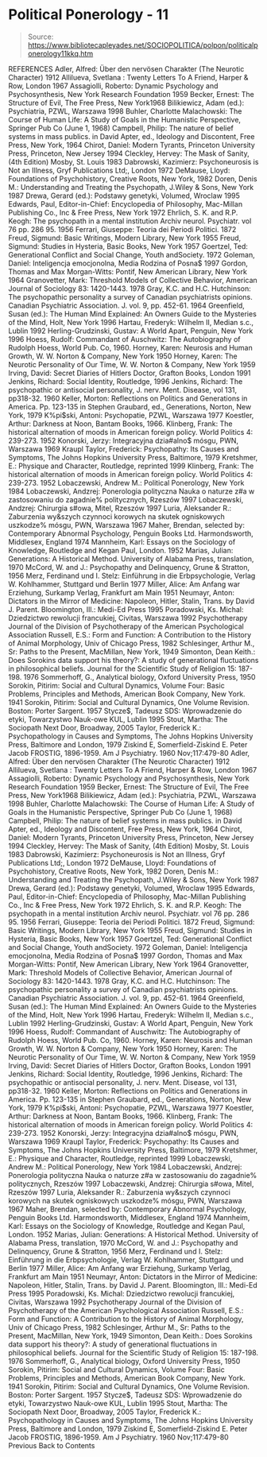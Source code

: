 # Political Ponerology - 11

> Source: https://www.bibliotecapleyades.net/SOCIOPOLITICA/polpon/politicalponerology11kkq.htm

REFERENCES
Adler, Alfred: Über den nervösen Charakter (The Neurotic Character) 1912 Allilueva, Svetlana : Twenty Letters To A Friend, Harper & Row, London 1967 Assagiolli, Roberto: Dynamic Psychology and Psychosynthesis, New York Research Foundation 1959 Becker, Ernest: The Structure of Evil, The Free Press, New York1968 Bilikiewicz, Adam (ed.): Psychiatria, PZWL, Warszawa 1998 Buhler, Charlotte Malachowski: The Course of Human Life: A Study of Goals in the Humanistic Perspective, Springer Pub Co (June 1, 1968) Campbell, Philip: The nature of belief systems in mass publics. in David Apter, ed., Ideology and Discontent, Free Press, New York, 1964 Chirot, Daniel: Modern Tyrants, Princeton University Press, Princeton, New Jersey 1994 Cleckley, Hervey: The Mask of Sanity, (4th Edition) Mosby, St. Louis 1983 Dabrowski, Kazimierz: Psychoneurosis is Not an Illness, Gryf Publications Ltd;, London 1972 DeMause, Lloyd: Foundations of Psychohistory, Creative Roots, New York, 1982 Doren, Denis M.: Understanding and Treating the Psychopath, J.Wiley & Sons, New York 1987 Drewa, Gerard (ed.): Podstawy genetyki, Volumed, Wroclaw 1995 Edwards, Paul, Editor-in-Chief: Encyclopedia of Philosophy, Mac-Millan Publishing Co., Inc & Free Press, New York 1972 Ehrlich, S. K. and R.P. Keogh: The psychopath in a mental institution Archiv neurol. Psychiatr. vol 76 pp. 286 95. 1956 Ferrari, Giuseppe: Teoria dei Periodi Politici. 1872 Freud, Sigmund: Basic Writings, Modern Library, New York 1955 Freud, Sigmund: Studies in Hysteria, Basic Books, New York 1957 Goertzel, Ted: Generational Conflict and Social Change, Youth andSociety. 1972 Goleman, Daniel: Inteligencja emocjonolna, Media Rodzina of Posna$ 1997 Gordon, Thomas and Max Morgan-Witts: Pontif, New American Library, New York 1964 Granovetter, Mark: Threshold Models of Collective Behavior, American Journal of Sociology 83: 1420-1443. 1978 Gray, K.C. and H.C. Hutchinson: The psychopathic personality a survey of Canadian psychiatrists opinions. Canadian Psychiatric Association. J. vol. 9, pp. 452-61. 1964 Greenfield, Susan (ed.): The Human Mind Explained: An Owners Guide to the Mysteries of the Mind, Holt, New York 1996 Hartau, Frederyk: Wilhelm II, Median s.c., Lublin 1992 Herling-Grudzinski, Gustav: A World Apart, Penguin, New York 1996 Hoess, Rudolf: Commandant of Auschwitz: The Autobiography of Rudolph Hoess, World Pub. Co, 1960. Horney, Karen: Neurosis and Human Growth, W. W. Norton & Company, New York 1950 Horney, Karen: The Neurotic Personality of Our Time, W. W. Norton & Company, New York 1959 Irving, David: Secret Diaries of Hitlers Doctor, Grafton Books, London 1991 Jenkins, Richard: Social Identity, Routledge, 1996 Jenkins, Richard: The psychopathic or antisocial personality, J. nerv. Ment. Disease, vol 131, pp318-32. 1960 Keller, Morton: Reflections on Politics and Generations in America. Pp. 123-135 in Stephen Graubard, ed., Generations, Norton, New York, 1979 K%pi$ski, Antoni: Psychopatie, PZWL, Warszawa 1977 Koestler, Arthur: Darkness at Noon, Bantam Books, 1966. Klinberg, Frank: The historical alternation of moods in American foreign policy. World Politics 4: 239-273. 1952 Konorski, Jerzy: Integracyjna dzia#alno$ mósgu, PWN, Warszawa 1969 Kraupl Taylor, Frederick: Psychopathy: Its Causes and Symptoms, The Johns Hopkins University Press, Baltimore, 1979 Kretshmer, E.: Physique and Character, Routledge, reprinted 1999 Klinberg, Frank: The historical alternation of moods in American foreign policy. World Politics 4: 239-273. 1952 Lobaczewski, Andrew M.: Political Ponerology, New York 1984 Lobaczewski, Andzrej: Ponerologia polityczna Nauka o naturze z#a w zastosowaniu do zagadnie% politycznych, Rzeszów 1997 Lobaczewski, Andzrej: Chirurgia s#owa, Mitel, Rzeszów 1997 Luria, Aleksander R.: Zaburzenia wy&szych czynnoci korowych na skutek ogniskowych uszkodze% mósgu, PWN, Warszawa 1967 Maher, Brendan, selected by: Contemporary Abnormal Psychology, Penguin Books Ltd. Harmondsworth, Middlesex, England 1974 Mannheim, Karl: Essays on the Sociology of Knowledge, Routledge and Kegan Paul, London. 1952 Marias, Julian: Generations: A Historical Method. University of Alabama Press, translation, 1970 McCord, W. and J.: Psychopathy and Delinquency, Grune & Stratton, 1956 Merz, Ferdinand und I. Stelz: Einführung in die Erbpsychologie, Verlag W. Kohlhammer, Stuttgard und Berlin 1977 Miller, Alice: Am Anfang war Erziehung, Surkamp Verlag, Frankfurt am Main 1951 Neumayr, Anton: Dictators in the Mirror of Medicine: Napoleon, Hitler, Stalin, Trans. by David J. Parent. Bloomington, Ill.: Medi-Ed Press 1995 Poradowski, Ks. Michal: Dziedzictwo rewolucji francukiej, Civitas, Warszawa 1992 Psychotherapy Journal of the Division of Psychotherapy of the American Psychological Association Russell, E.S.: Form and Function: A Contribution to the History of Animal Morphology, Univ of Chicago Press, 1982 Schlesinger, Arthur M., Sr: Paths to the Present, MacMillan, New York, 1949 Simonton, Dean Keith.: Does Sorokins data support his theory?: A study of generational fluctuations in philosophical beliefs. Journal for the Scientific Study of Religion 15: 187-198. 1976 Sommerhoff, G., Analytical biology, Oxford University Press, 1950 Sorokin, Pitirim: Social and Cultural Dynamics, Volume Four: Basic Problems, Principles and Methods, American Book Company, New York. 1941 Sorokin, Pitirim: Social and Cultural Dynamics, One Volume Revision. Boston: Porter Sargent. 1957 Stycze$, Tadeusz SDS: Wprowadzenie do etyki, Towarzystwo Nauk-owe KUL, Lublin 1995 Stout, Martha: The Sociopath Next Door, Broadway, 2005 Taylor, Frederick K.: Psychopathology in Causes and Symptoms, The Johns Hopkins University Press, Baltimore and London, 1979 Ziskind E, Somerfield-Ziskind E. Peter Jacob FROSTIG, 1896-1959. Am J Psychiatry. 1960 Nov;117:479-80
Adler, Alfred: Über den nervösen Charakter (The Neurotic Character) 1912
Allilueva, Svetlana : Twenty Letters To A Friend, Harper & Row, London 1967
Assagiolli, Roberto: Dynamic Psychology and Psychosynthesis, New York Research Foundation 1959
Becker, Ernest: The Structure of Evil, The Free Press, New York1968
Bilikiewicz, Adam (ed.): Psychiatria, PZWL, Warszawa 1998
Buhler, Charlotte Malachowski: The Course of Human Life: A Study of Goals in the Humanistic Perspective, Springer Pub Co (June 1, 1968)
Campbell, Philip: The nature of belief systems in mass publics. in David Apter, ed., Ideology and Discontent, Free Press, New York, 1964
Chirot, Daniel: Modern Tyrants, Princeton University Press, Princeton, New Jersey 1994
Cleckley, Hervey: The Mask of Sanity, (4th Edition) Mosby, St. Louis 1983
Dabrowski, Kazimierz: Psychoneurosis is Not an Illness, Gryf Publications Ltd;, London 1972
DeMause, Lloyd: Foundations of Psychohistory, Creative Roots, New York, 1982
Doren, Denis M.: Understanding and Treating the Psychopath, J.Wiley & Sons, New York 1987
Drewa, Gerard (ed.): Podstawy genetyki, Volumed, Wroclaw 1995
Edwards, Paul, Editor-in-Chief: Encyclopedia of Philosophy, Mac-Millan Publishing Co., Inc & Free Press, New York 1972
Ehrlich, S. K. and R.P. Keogh: The psychopath in a mental institution Archiv neurol. Psychiatr. vol 76 pp. 286 95. 1956
Ferrari, Giuseppe: Teoria dei Periodi Politici. 1872
Freud, Sigmund: Basic Writings, Modern Library, New York 1955
Freud, Sigmund: Studies in Hysteria, Basic Books, New York 1957 Goertzel, Ted: Generational Conflict and Social Change, Youth andSociety. 1972 Goleman, Daniel: Inteligencja emocjonolna, Media Rodzina of Posna$ 1997 Gordon, Thomas and Max Morgan-Witts: Pontif, New American Library, New York 1964 Granovetter, Mark: Threshold Models of Collective Behavior, American Journal of Sociology 83: 1420-1443. 1978
Gray, K.C. and H.C. Hutchinson: The psychopathic personality a survey of Canadian psychiatrists opinions. Canadian Psychiatric Association. J. vol. 9, pp. 452-61. 1964
Greenfield, Susan (ed.): The Human Mind Explained: An Owners Guide to the Mysteries of the Mind, Holt, New York 1996
Hartau, Frederyk: Wilhelm II, Median s.c., Lublin 1992 Herling-Grudzinski, Gustav: A World Apart, Penguin, New York 1996
Hoess, Rudolf: Commandant of Auschwitz: The Autobiography of Rudolph Hoess, World Pub. Co, 1960. Horney, Karen: Neurosis and Human Growth, W. W. Norton & Company, New York 1950
Horney, Karen: The Neurotic Personality of Our Time, W. W. Norton & Company, New York 1959 Irving, David: Secret Diaries of Hitlers Doctor, Grafton Books, London 1991
Jenkins, Richard: Social Identity, Routledge, 1996
Jenkins, Richard: The psychopathic or antisocial personality, J. nerv. Ment. Disease, vol 131, pp318-32. 1960
Keller, Morton: Reflections on Politics and Generations in America. Pp. 123-135 in Stephen Graubard, ed., Generations, Norton, New York, 1979
K%pi$ski, Antoni: Psychopatie, PZWL, Warszawa 1977 Koestler, Arthur: Darkness at Noon, Bantam Books, 1966.
Klinberg, Frank: The historical alternation of moods in American foreign policy. World Politics 4: 239-273. 1952
Konorski, Jerzy: Integracyjna dzia#alno$ mósgu, PWN, Warszawa 1969
Kraupl Taylor, Frederick: Psychopathy: Its Causes and Symptoms, The Johns Hopkins University Press, Baltimore, 1979
Kretshmer, E.: Physique and Character, Routledge, reprinted 1999
Lobaczewski, Andrew M.: Political Ponerology, New York 1984
Lobaczewski, Andzrej: Ponerologia polityczna Nauka o naturze z#a w zastosowaniu do zagadnie% politycznych, Rzeszów 1997
Lobaczewski, Andzrej: Chirurgia s#owa, Mitel, Rzeszów 1997
Luria, Aleksander R.: Zaburzenia wy&szych czynnoci korowych na skutek ogniskowych uszkodze% mósgu, PWN, Warszawa 1967
Maher, Brendan, selected by: Contemporary Abnormal Psychology, Penguin Books Ltd. Harmondsworth, Middlesex, England 1974
Mannheim, Karl: Essays on the Sociology of Knowledge, Routledge and Kegan Paul, London. 1952
Marias, Julian: Generations: A Historical Method. University of Alabama Press, translation, 1970
McCord, W. and J.: Psychopathy and Delinquency, Grune & Stratton, 1956
Merz, Ferdinand und I. Stelz: Einführung in die Erbpsychologie, Verlag W. Kohlhammer, Stuttgard und Berlin 1977
Miller, Alice: Am Anfang war Erziehung, Surkamp Verlag, Frankfurt am Main 1951
Neumayr, Anton: Dictators in the Mirror of Medicine: Napoleon, Hitler, Stalin, Trans. by David J. Parent. Bloomington, Ill.: Medi-Ed Press 1995
Poradowski, Ks. Michal: Dziedzictwo rewolucji francukiej, Civitas, Warszawa 1992
Psychotherapy Journal of the Division of Psychotherapy of the American Psychological Association
Russell, E.S.: Form and Function: A Contribution to the History of Animal Morphology, Univ of Chicago Press, 1982
Schlesinger, Arthur M., Sr: Paths to the Present, MacMillan, New York, 1949
Simonton, Dean Keith.: Does Sorokins data support his theory?: A study of generational fluctuations in philosophical beliefs. Journal for the Scientific Study of Religion 15: 187-198. 1976
Sommerhoff, G., Analytical biology, Oxford University Press, 1950
Sorokin, Pitirim: Social and Cultural Dynamics, Volume Four: Basic Problems, Principles and Methods, American Book Company, New York. 1941
Sorokin, Pitirim: Social and Cultural Dynamics, One Volume Revision. Boston: Porter Sargent. 1957
Stycze$, Tadeusz SDS: Wprowadzenie do etyki, Towarzystwo Nauk-owe KUL, Lublin 1995
Stout, Martha: The Sociopath Next Door, Broadway, 2005
Taylor, Frederick K.: Psychopathology in Causes and Symptoms, The Johns Hopkins University Press, Baltimore and London, 1979
Ziskind E, Somerfield-Ziskind E. Peter Jacob FROSTIG, 1896-1959. Am J Psychiatry. 1960 Nov;117:479-80
Previous
Back to Contents
